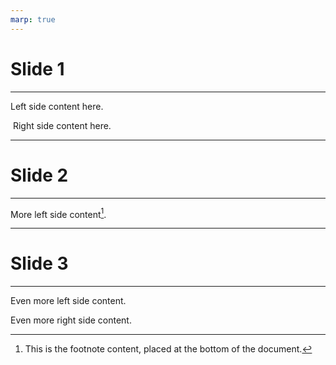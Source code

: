 ```yaml
---
marp: true
---
```


# Slide 1

---


Left side content here.


​													Right side content here.

---

# Slide 2

---



More left side content[^1].

[^1]: This is the footnote content, placed at the bottom of the document.

---

# Slide 3

---

<!-- Left side content -->
Even more left side content.

<!-- Right side content -->
Even more right side content.
